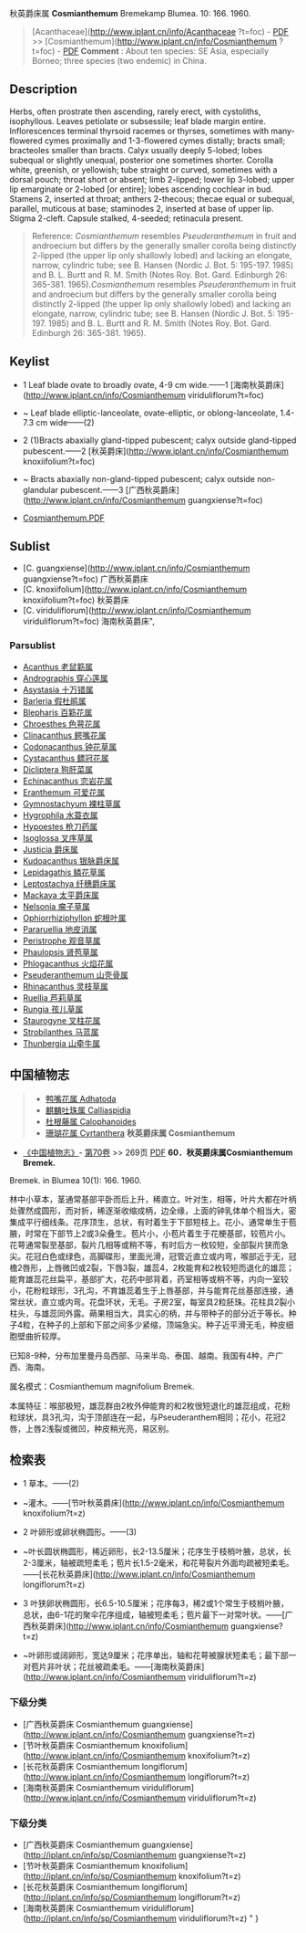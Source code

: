 秋英爵床属 **Cosmianthemum** Bremekamp Blumea. 10: 166. 1960.

> [Acanthaceae](http://www.iplant.cn/info/Acanthaceae ?t=foc) - [PDF](http://iplant.cn/foc/pdf/Acanthaceae.pdf) >> [Cosmianthemum](http://www.iplant.cn/info/Cosmianthemum ?t=foc) - [PDF](http://www.iplant.cn/foc/pdf/Cosmianthemum.pdf)
> **Comment** : 
> About ten species: SE Asia, especially Borneo; three species (two endemic) in China.

## Description

Herbs, often prostrate then ascending, rarely erect, with cystoliths, isophyllous. Leaves petiolate or subsessile; leaf blade margin entire. Inflorescences terminal thyrsoid racemes or thyrses, sometimes with many-flowered cymes proximally and 1-3-flowered cymes distally; bracts small; bracteoles smaller than bracts. Calyx usually deeply 5-lobed; lobes subequal or slightly unequal, posterior one sometimes shorter. Corolla white, greenish, or yellowish; tube straight or curved, sometimes with a dorsal pouch; throat short or absent; limb 2-lipped; lower lip 3-lobed; upper lip emarginate or 2-lobed [or entire]; lobes ascending cochlear in bud. Stamens 2, inserted at throat; anthers 2-thecous; thecae equal or subequal, parallel, muticous at base; staminodes 2, inserted at base of upper lip. Stigma 2-cleft. Capsule stalked, 4-seeded; retinacula present.

> Reference: 
>*Cosmianthemum* resembles *Pseuderanthemum* in fruit and androecium but differs by the generally smaller corolla being distinctly 2-lipped (the upper lip only shallowly lobed) and lacking an elongate, narrow, cylindric tube; see B. Hansen (Nordic J. Bot. 5: 195-197. 1985) and B. L. Burtt and R. M. Smith (Notes Roy. Bot. Gard. Edinburgh 26: 365-381. 1965).*Cosmianthemum* resembles *Pseuderanthemum* in fruit and androecium but differs by the generally smaller corolla being distinctly 2-lipped (the upper lip only shallowly lobed) and lacking an elongate, narrow, cylindric tube; see B. Hansen (Nordic J. Bot. 5: 195-197. 1985) and B. L. Burtt and R. M. Smith (Notes Roy. Bot. Gard. Edinburgh 26: 365-381. 1965).
## Keylist

* 1 Leaf blade ovate to broadly ovate, 4-9 cm wide.——1  [海南秋英爵床](http://www.iplant.cn/info/Cosmianthemum viriduliflorum?t=foc)
* ~ Leaf blade elliptic-lanceolate, ovate-elliptic, or oblong-lanceolate, 1.4-7.3 cm wide——(2)

* 2 (1)Bracts abaxially gland-tipped pubescent; calyx outside gland-tipped pubescent.——2  [秋英爵床](http://www.iplant.cn/info/Cosmianthemum knoxiifolium?t=foc)
* ~ Bracts abaxially non-gland-tipped pubescent; calyx outside non-glandular pubescent.——3  [广西秋英爵床](http://www.iplant.cn/info/Cosmianthemum guangxiense?t=foc)
* [Cosmianthemum.PDF](http://iplant.cn/foc/pdf/Cosmianthemum.pdf)

## Sublist

* [C.  guangxiense](http://www.iplant.cn/info/Cosmianthemum guangxiense?t=foc)
 广西秋英爵床
* [C.  knoxiifolium](http://www.iplant.cn/info/Cosmianthemum knoxiifolium?t=foc)
 秋英爵床
* [C.  viriduliflorum](http://www.iplant.cn/info/Cosmianthemum viriduliflorum?t=foc) 海南秋英爵床",

### Parsublist

* [Acanthus  老鼠簕属](Acanthus-老鼠簕属.md)
* [Andrographis  穿心莲属](http://www.iplant.cn/info/Andrographis?t=foc)
* [Asystasia  十万错属](http://www.iplant.cn/info/Asystasia?t=foc)
* [Barleria  假杜鹃属](http://www.iplant.cn/info/Barleria?t=foc)
* [Blepharis  百簕花属](http://www.iplant.cn/info/Blepharis?t=foc)
* [Chroesthes  色萼花属](http://www.iplant.cn/info/Chroesthes?t=foc)
* [Clinacanthus  鳄嘴花属](http://www.iplant.cn/info/Clinacanthus?t=foc)
* [Codonacanthus  钟花草属](http://www.iplant.cn/info/Codonacanthus?t=foc)
* [Cystacanthus  鳔冠花属](http://www.iplant.cn/info/Cystacanthus?t=foc)
* [Dicliptera  狗肝菜属](http://www.iplant.cn/info/Dicliptera?t=foc)
* [Echinacanthus  恋岩花属](http://www.iplant.cn/info/Echinacanthus?t=foc)
* [Eranthemum  可爱花属](http://www.iplant.cn/info/Eranthemum?t=foc)
* [Gymnostachyum  裸柱草属](http://www.iplant.cn/info/Gymnostachyum?t=foc)
* [Hygrophila  水蓑衣属](http://www.iplant.cn/info/Hygrophila?t=foc)
* [Hypoestes  枪刀药属](http://www.iplant.cn/info/Hypoestes?t=foc)
* [Isoglossa  叉序草属](http://www.iplant.cn/info/Isoglossa?t=foc)
* [Justicia  爵床属](http://www.iplant.cn/info/Justicia?t=foc)
* [Kudoacanthus  银脉爵床属](http://www.iplant.cn/info/Kudoacanthus?t=foc)
* [Lepidagathis  鳞花草属](http://www.iplant.cn/info/Lepidagathis?t=foc)
* [Leptostachya  纤穗爵床属](http://www.iplant.cn/info/Leptostachya?t=foc)
* [Mackaya  太平爵床属](http://www.iplant.cn/info/Mackaya?t=foc)
* [Nelsonia  瘤子草属](http://www.iplant.cn/info/Nelsonia?t=foc)
* [Ophiorrhiziphyllon  蛇根叶属](http://www.iplant.cn/info/Ophiorrhiziphyllon?t=foc)
* [Pararuellia  地皮消属](http://www.iplant.cn/info/Pararuellia?t=foc)
* [Peristrophe  观音草属](http://www.iplant.cn/info/Peristrophe?t=foc)
* [Phaulopsis  肾苞草属](http://www.iplant.cn/info/Phaulopsis?t=foc)
* [Phlogacanthus  火焰花属](http://www.iplant.cn/info/Phlogacanthus?t=foc)
* [Pseuderanthemum  山壳骨属](http://www.iplant.cn/info/Pseuderanthemum?t=foc)
* [Rhinacanthus  灵枝草属](http://www.iplant.cn/info/Rhinacanthus?t=foc)
* [Ruellia  芦莉草属](http://www.iplant.cn/info/Ruellia?t=foc)
* [Rungia  孩儿草属](http://www.iplant.cn/info/Rungia?t=foc)
* [Staurogyne  叉柱花属](http://www.iplant.cn/info/Staurogyne?t=foc)
* [Strobilanthes  马蓝属](http://www.iplant.cn/info/Strobilanthes?t=foc)
* [Thunbergia  山牵牛属](http://www.iplant.cn/info/Thunbergia?t=foc)
## 中国植物志

> * [鸭嘴花属  Adhatoda](http://www.iplant.cn/info/Adhatoda?t=z)
> * [麒麟吐珠属  Calliaspidia](http://www.iplant.cn/info/Calliaspidia?t=z)
> * [杜根藤属  Calophanoides](http://www.iplant.cn/info/Calophanoides?t=z)
> * [珊瑚花属  Cyrtanthera](http://www.iplant.cn/info/Cyrtanthera?t=z)
**秋英爵床属 Cosmianthemum**

* [《中国植物志》](http://www.iplant.cn/frps)- [第70卷](http://www.iplant.cn/frps/vol/70) >> 269页 [PDF](http://www.iplant.cn/frps/pdf/70/269y.pdf)
**60．秋英爵床属Cosmianthemum Bremek.**

Bremek. in Blumea 10(1): 166. 1960.

林中小草本，茎通常基部平卧而后上升，稀直立。叶对生，相等，叶片大都在叶柄处骤然成圆形，而对折，稀逐渐收缩成柄，边全缘，上面的钟乳体单个相当大，密集成平行细线条。花序顶生，总状，有时着生于下部短枝上。花小，通常单生于苞腋，时常在下部节上2或3朵叠生。苞片小，小苞片着生于花梗基部，较苞片小。花萼通常裂至基部，裂片几相等或稍不等，有时后方一枚较短，全部裂片狭而急尖。花冠白色或绿色，高脚碟形，里面光滑，冠管近直立或内弯，喉部近于无，冠檐2唇形，上唇微凹或2裂，下唇3裂，雄蕊4，2枚能育和2枚较短而退化的雄蕊；能育雄蕊花丝扁平，基部扩大，花药中部背着，药室相等或稍不等，内向一室较小，花粉粒球形，3孔沟，不育雄蕊着生于上唇基部，并与能育花丝基部连接，通常丝状，直立或内弯。花盘环状，无毛。子房2室，每室具2粒胚珠。花柱具2裂小柱头，与雄蕊同外露。蒴果相当大，具实心的柄，并与带种子的部分近于等长。种子4粒，在种子的上部和下部之间多少紧缩，顶端急尖。种子近平滑无毛，种皮细胞壁曲折较厚。

已知8-9种，分布加里曼丹岛西部、马来半岛、泰国、越南。我国有4种，产广西、海南。

属名模式：Cosmianthemum magnifolium Bremek.

本属特征：喉部极短，雄蕊群由2枚外伸能育的和2枚很短退化的雄蕊组成，花粉粒球状，具3孔沟，沟于顶部连在一起，与Pseuderanthem相同；花小，花冠2唇，上唇2浅裂或微凹，种皮稍光亮，易区别。

## 检索表

* 1 草本。——(2)
* ~灌木。——[节叶秋英爵床](http://www.iplant.cn/info/Cosmianthemum knoxifolium?t=z)
* 2 叶卵形或卵状椭圆形。——(3)
* ~叶长圆状椭圆形，稀近卵形，长2-13.5厘米；花序生于枝梢叶腋，总状，长2-3厘米，轴被疏短柔毛；苞片长1.5-2毫米，和花萼裂片外面均疏被短柔毛。——[长花秋英爵床](http://www.iplant.cn/info/Cosmianthemum longiflorum?t=z)
* 3 叶狭卵状椭圆形，长6.5-10.5厘米；花序每3，稀2或1个常生于枝梢叶腋，总状，由6-1花的聚伞花序组成，轴被短柔毛；苞片最下一对常叶状。——[广西秋英爵床](http://www.iplant.cn/info/Cosmianthemum guangxiense?t=z)

* ~叶卵形或阔卵形，宽达9厘米；花序单出，轴和花萼被腺状短柔毛；最下部一对苞片非叶状；花丝被疏柔毛。——[海南秋英爵床](http://www.iplant.cn/info/Cosmianthemum viriduliflorum?t=z)

### 下级分类
* [广西秋英爵床  Cosmianthemum guangxiense](http://www.iplant.cn/info/Cosmianthemum guangxiense?t=z)
* [节叶秋英爵床  Cosmianthemum knoxifolium](http://www.iplant.cn/info/Cosmianthemum knoxifolium?t=z)
* [长花秋英爵床  Cosmianthemum longiflorum](http://www.iplant.cn/info/Cosmianthemum longiflorum?t=z)
* [海南秋英爵床  Cosmianthemum viriduliflorum](http://www.iplant.cn/info/Cosmianthemum viriduliflorum?t=z)

### 下级分类
* [广西秋英爵床  Cosmianthemum guangxiense](http://iplant.cn/info/sp/Cosmianthemum guangxiense?t=z)
* [节叶秋英爵床  Cosmianthemum knoxifolium](http://iplant.cn/info/sp/Cosmianthemum knoxifolium?t=z)
* [长花秋英爵床  Cosmianthemum longiflorum](http://iplant.cn/info/sp/Cosmianthemum longiflorum?t=z)
* [海南秋英爵床  Cosmianthemum viriduliflorum](http://iplant.cn/info/sp/Cosmianthemum viriduliflorum?t=z)
"
}